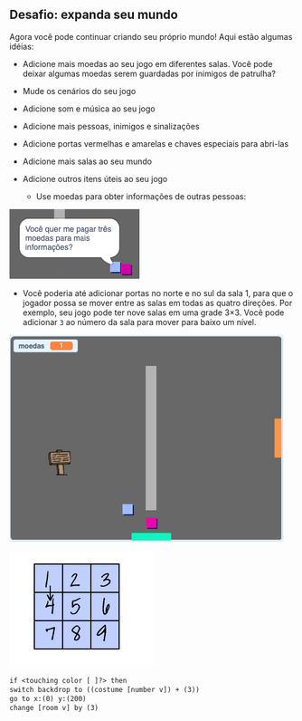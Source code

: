 ## Desafio: expanda seu mundo

Agora você pode continuar criando seu próprio mundo! Aqui estão algumas idéias:

+ Adicione mais moedas ao seu jogo em diferentes salas. Você pode deixar algumas moedas serem guardadas por inimigos de patrulha?
+ Mude os cenários do seu jogo
+ Adicione som e música ao seu jogo
+ Adicione mais pessoas, inimigos e sinalizações
+ Adicione portas vermelhas e amarelas e chaves especiais para abri-las
+ Adicione mais salas ao seu mundo
+ Adicione outros itens úteis ao seu jogo
    
    + Use moedas para obter informações de outras pessoas:

![captura de tela](images/world-bribe.png)

+ Você poderia até adicionar portas no norte e no sul da sala 1, para que o jogador possa se mover entre as salas em todas as quatro direções. Por exemplo, seu jogo pode ter nove salas em uma grade 3×3. Você pode adicionar `3` ao número da sala para mover para baixo um nível.

![captura de tela](images/north-south-rooms.png)

![captura de tela](images/number-grid.png)

```blocks3
if <touching color [ ]?> then
switch backdrop to ((costume [number v]) + (3))
go to x:(0) y:(200)
change [room v] by (3)
```